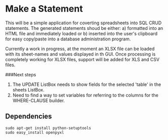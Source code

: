 Make a Statement
================

This will be a simple application for coverting spreadsheets into SQL CRUD statements. The generated statements shoud be either: a) formatted into an HTML file and immediately loaded or b) inserted into the user's clipboard for easy copy/paste into a database administration program. 

Currently a work in progress, at the moment an XLSX file can be loaded with its sheet-names and values displayed in th GUI. Once processing is completely working for XLSX files, support will be added for XLS and CSV files.

###Next steps
1. The UPDATE ListBox needs to show fields for the selected 'table' in the sheets ListBox.
2. Need to find a way to set variables for referring to the columns for the WHERE-CLAUSE builder.

Dependencies
------------
	sudo apt-get install python-setuptools
	sudo easy_install openpyxl
